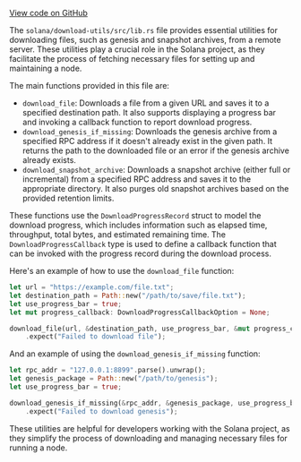 
[View code on GitHub](https://github.com/solana-labs/solana/tree/master/na/download-utils)

The `solana/download-utils/src/lib.rs` file provides essential utilities for downloading files, such as genesis and snapshot archives, from a remote server. These utilities play a crucial role in the Solana project, as they facilitate the process of fetching necessary files for setting up and maintaining a node.

The main functions provided in this file are:

- `download_file`: Downloads a file from a given URL and saves it to a specified destination path. It also supports displaying a progress bar and invoking a callback function to report download progress.
- `download_genesis_if_missing`: Downloads the genesis archive from a specified RPC address if it doesn't already exist in the given path. It returns the path to the downloaded file or an error if the genesis archive already exists.
- `download_snapshot_archive`: Downloads a snapshot archive (either full or incremental) from a specified RPC address and saves it to the appropriate directory. It also purges old snapshot archives based on the provided retention limits.

These functions use the `DownloadProgressRecord` struct to model the download progress, which includes information such as elapsed time, throughput, total bytes, and estimated remaining time. The `DownloadProgressCallback` type is used to define a callback function that can be invoked with the progress record during the download process.

Here's an example of how to use the `download_file` function:

```rust
let url = "https://example.com/file.txt";
let destination_path = Path::new("/path/to/save/file.txt");
let use_progress_bar = true;
let mut progress_callback: DownloadProgressCallbackOption = None;

download_file(url, &destination_path, use_progress_bar, &mut progress_callback)
    .expect("Failed to download file");
```

And an example of using the `download_genesis_if_missing` function:

```rust
let rpc_addr = "127.0.0.1:8899".parse().unwrap();
let genesis_package = Path::new("/path/to/genesis");
let use_progress_bar = true;

download_genesis_if_missing(&rpc_addr, &genesis_package, use_progress_bar)
    .expect("Failed to download genesis");
```

These utilities are helpful for developers working with the Solana project, as they simplify the process of downloading and managing necessary files for running a node.